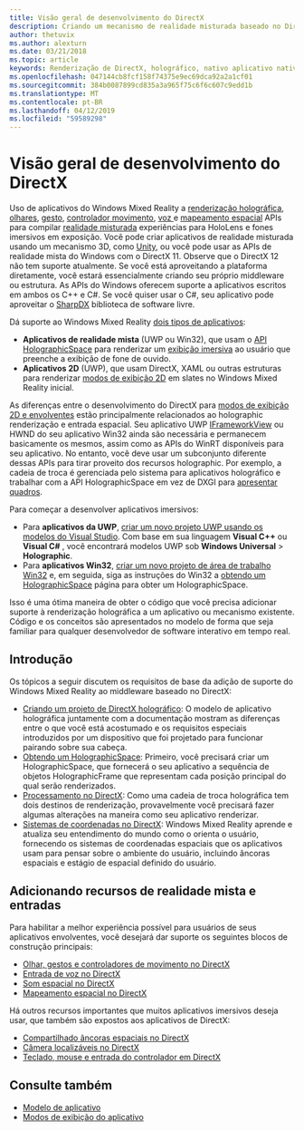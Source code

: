 ```yaml
---
title: Visão geral de desenvolvimento do DirectX
description: Criando um mecanismo de realidade misturada baseado no DirectX usando as APIs de realidade mista do Windows diretamente.
author: thetuvix
ms.author: alexturn
ms.date: 03/21/2018
ms.topic: article
keywords: Renderização de DirectX, holográfico, nativo aplicativo nativo, WinRT, aplicativo do WinRT, as APIs da plataforma, o mecanismo personalizado, middleware
ms.openlocfilehash: 047144cb8fcf158f74375e9ec69dca92a2a1cf01
ms.sourcegitcommit: 384b0087899cd835a3a965f75c6f6c607c9edd1b
ms.translationtype: MT
ms.contentlocale: pt-BR
ms.lasthandoff: 04/12/2019
ms.locfileid: "59589298"
---
```

# <a name="directx-development-overview"></a>Visão geral de desenvolvimento do DirectX

Uso de aplicativos do Windows Mixed Reality a [renderização holográfica](rendering.md), [olhares](gaze.md), [gesto](gestures.md), [controlador movimento](motion-controllers.md), [voz ](voice-input.md) e [mapeamento espacial](spatial-mapping.md) APIs para compilar [realidade misturada](mixed-reality.md) experiências para HoloLens e fones imersivos em exposição. Você pode criar aplicativos de realidade misturada usando um mecanismo 3D, como [Unity](unity-development-overview.md), ou você pode usar as APIs de realidade mista do Windows com o DirectX 11. Observe que o DirectX 12 não tem suporte atualmente. Se você está aproveitando a plataforma diretamente, você estará essencialmente criando seu próprio middleware ou estrutura. As APIs do Windows oferecem suporte a aplicativos escritos em ambos os C++ e C#. Se você quiser usar o C#, seu aplicativo pode aproveitar o [SharpDX](http://sharpdx.org/) biblioteca de software livre.

Dá suporte ao Windows Mixed Reality [dois tipos de aplicativos](app-views.md):
* **Aplicativos de realidade mista** (UWP ou Win32), que usam o [API HolographicSpace](getting-a-holographicspace.md) para renderizar um [exibição imersiva](app-views.md) ao usuário que preenche a exibição de fone de ouvido.
* **Aplicativos 2D** (UWP), que usam DirectX, XAML ou outras estruturas para renderizar [modos de exibição 2D](app-views.md#2d-views) em slates no Windows Mixed Reality inicial.

As diferenças entre o desenvolvimento do DirectX para [modos de exibição 2D e envolventes](app-views.md) estão principalmente relacionados ao holographic renderização e entrada espacial. Seu aplicativo UWP [IFrameworkView](https://msdn.microsoft.com/library/windows/apps/windows.applicationmodel.core.iframeworkview.aspx) ou HWND do seu aplicativo Win32 ainda são necessária e permanecem basicamente os mesmos, assim como as APIs do WinRT disponíveis para seu aplicativo. No entanto, você deve usar um subconjunto diferente dessas APIs para tirar proveito dos recursos holographic. Por exemplo, a cadeia de troca é gerenciada pelo sistema para aplicativos holográfico e trabalhar com a API HolographicSpace em vez de DXGI para [apresentar quadros](rendering-in-directx.md).

Para começar a desenvolver aplicativos imersivos:
* Para **aplicativos da UWP**, [criar um novo projeto UWP usando os modelos do Visual Studio](creating-a-holographic-directx-project.md). Com base em sua linguagem **Visual C++**  ou **Visual C#** , você encontrará modelos UWP sob **Windows Universal**  >   **Holographic**.
* Para **aplicativos Win32**, [criar um novo projeto de área de trabalho Win32](creating-a-holographic-directx-project.md#creating-a-win32-project) e, em seguida, siga as instruções do Win32 a [obtendo um HolographicSpace](getting-a-holographicspace.md) página para obter um HolographicSpace.

Isso é uma ótima maneira de obter o código que você precisa adicionar suporte à renderização holográfica a um aplicativo ou mecanismo existente. Código e os conceitos são apresentados no modelo de forma que seja familiar para qualquer desenvolvedor de software interativo em tempo real.

## <a name="getting-started"></a>Introdução

Os tópicos a seguir discutem os requisitos de base da adição de suporte do Windows Mixed Reality ao middleware baseado no DirectX:
* [Criando um projeto de DirectX holográfico](creating-a-holographic-directx-project.md): O modelo de aplicativo holográfica juntamente com a documentação mostram as diferenças entre o que você está acostumado e os requisitos especiais introduzidos por um dispositivo que foi projetado para funcionar pairando sobre sua cabeça.
* [Obtendo um HolographicSpace](getting-a-holographicspace.md): Primeiro, você precisará criar um HolographicSpace, que fornecerá o seu aplicativo a sequência de objetos HolographicFrame que representam cada posição principal do qual serão renderizados.
* [Processamento no DirectX](rendering-in-directx.md): Como uma cadeia de troca holográfica tem dois destinos de renderização, provavelmente você precisará fazer algumas alterações na maneira como seu aplicativo renderizar.
* [Sistemas de coordenadas no DirectX](coordinate-systems-in-directx.md): Windows Mixed Reality aprende e atualiza seu entendimento do mundo como o orienta o usuário, fornecendo os sistemas de coordenadas espaciais que os aplicativos usam para pensar sobre o ambiente do usuário, incluindo âncoras espaciais e estágio de espacial definido do usuário.

## <a name="adding-mixed-reality-capabilities-and-inputs"></a>Adicionando recursos de realidade mista e entradas

Para habilitar a melhor experiência possível para usuários de seus aplicativos envolventes, você desejará dar suporte os seguintes blocos de construção principais:
* [Olhar, gestos e controladores de movimento no DirectX](gaze,-gestures,-and-motion-controllers-in-directx.md)
* [Entrada de voz no DirectX](voice-input-in-directx.md)
* [Som espacial no DirectX](spatial-sound-in-directx.md)
* [Mapeamento espacial no DirectX](spatial-mapping-in-directx.md)

Há outros recursos importantes que muitos aplicativos imersivos deseja usar, que também são expostos aos aplicativos de DirectX:
* [Compartilhado âncoras espaciais no DirectX](shared-spatial-anchors-in-directx.md)
* [Câmera localizáveis no DirectX](locatable-camera-in-directx.md)
* [Teclado, mouse e entrada do controlador em DirectX](keyboard,-mouse,-and-controller-input-in-directx.md)

## <a name="see-also"></a>Consulte também
* [Modelo de aplicativo](app-model.md)
* [Modos de exibição do aplicativo](app-views.md)

